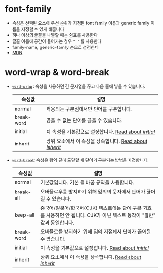 # font-family

- 속성은 선택된 요소에 우선 순위가 지정된 font family 이름과 generic family 이름을 지정할 수 있게 해줍니다
- 하나 이상의 글꼴을 나열할 때는 쉼표를 사용한다
- 글꼴 이름에 공간이 들어가는 경우 `" "` 를 사용한다
- family-name, generic-family 순으로 설정한다
- [MDN](https://developer.mozilla.org/ko/docs/Web/CSS/font-family)

# word-wrap & word-break

- [`word-wrap`](https://www.w3schools.com/cssref/css3_pr_word-wrap.asp) : 속성을 사용하면 긴 문자열을 끊고 다음 줄에 넣을 수 있습니다.

  | 속성값     | 설명                                                         |
  | ---------- | ------------------------------------------------------------ |
  | normal     | 허용되는 구분점에서만 단어를 구분합니다.                     |
  | break-word | 끊을 수 없는 단어를 끊을 수 있습니다.                        |
  | initial    | 이 속성을 기본값으로 설정합니다. [Read about *initial*](https://www.w3schools.com/cssref/css_initial.asp) |
  | inherit    | 상위 요소에서 이 속성을 상속합니다. [Read about *inherit*](https://www.w3schools.com/cssref/css_inherit.asp) |

- [`word-break`](https://www.w3schools.com/cssref/css3_pr_word-break.asp): 속성은 행의 끝에 도달할 때 단어가 구분되는 방법을 지정합니다.

  | 속성값     | 설명                                                         |
  | ---------- | ------------------------------------------------------------ |
  | normal     | 기본값입니다. 기본 줄 바꿈 규칙을 사용합니다.                |
  | break-all  | 오버플로우를 방지하기 위해 임의의 문자에서 단어가 끊어질 수 있습니다. |
  | keep-all   | 중국어/일본어/한국어(CJK) 텍스트에는 단어 구분 기호를 사용하면 안 됩니다. CJK가 아닌 텍스트 동작이 "일반" 값과 동일합니다. |
  | break-word | 오버플로를 방지하기 위해 임의 지점에서 단어가 끊어질 수 있습니다. |
  | initial    | 이 속성을 기본값으로 설정합니다. [Read about *initial*](https://www.w3schools.com/cssref/css_initial.asp) |
  | inherit    | 상위 요소에서 이 속성을 상속합니다. [Read about *inherit*](https://www.w3schools.com/cssref/css_inherit.asp) |

  

